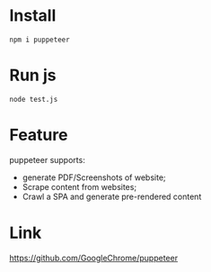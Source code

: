 # Install
`npm i puppeteer`

# Run js
`node test.js`

# Feature
puppeteer supports:
  - generate PDF/Screenshots of website; 
  - Scrape content from websites; 
  - Crawl a SPA and generate pre-rendered content

# Link
https://github.com/GoogleChrome/puppeteer
